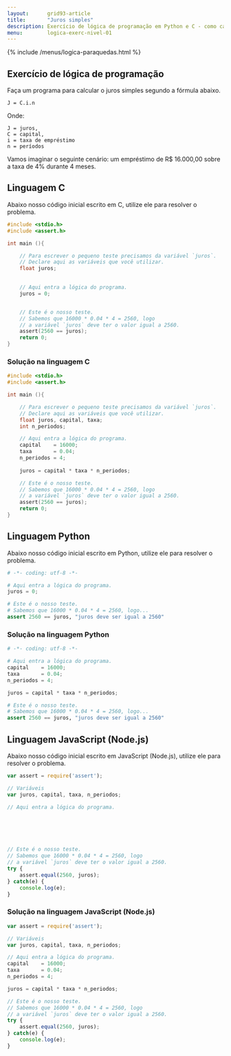 ```yaml
---
layout:      grid93-article
title:       "Juros simples"
description: Exercício de lógica de programação em Python e C - como calcular o juros simples.
menu:        logica-exerc-nivel-01
---
```


{% include /menus/logica-paraquedas.html %}

Exercício de lógica de programação
---

Faça um programa para calcular o juros simples segundo a fórmula abaixo.

    J = C.i.n

Onde:

    J = juros,
    C = capital,
    i = taxa de empréstimo
    n = períodos

Vamos imaginar o seguinte cenário: um empréstimo de R$ 16.000,00 sobre a taxa de 4% durante 4 meses.



Linguagem C
---

Abaixo nosso código inicial escrito em C, utilize ele para resolver o problema.

```c
#include <stdio.h>
#include <assert.h>

int main (){

    // Para escrever o pequeno teste precisamos da variável `juros`.
    // Declare aqui as variáveis que você utilizar.
	float juros;
	

    // Aqui entra a lógica do programa.
	juros = 0;


    // Este é o nosso teste.
    // Sabemos que 16000 * 0.04 * 4 = 2560, logo
    // a variável `juros` deve ter o valor igual a 2560.
	assert(2560 == juros);
	return 0;
}
```

### Solução na linguagem C

```c
#include <stdio.h>
#include <assert.h>

int main (){

    // Para escrever o pequeno teste precisamos da variável `juros`.
    // Declare aqui as variáveis que você utilizar.
	float juros, capital, taxa;
	int n_periodos;	

    // Aqui entra a lógica do programa.
	capital    = 16000;
	taxa       = 0.04;
	n_periodos = 4;
	
	juros = capital * taxa * n_periodos;

    // Este é o nosso teste.
    // Sabemos que 16000 * 0.04 * 4 = 2560, logo
    // a variável `juros` deve ter o valor igual a 2560.
	assert(2560 == juros);
	return 0;
}
```


Linguagem Python
---

Abaixo nosso código inicial escrito em Python, utilize ele para resolver o problema.

```python
# -*- coding: utf-8 -*-

# Aqui entra a lógica do programa.
juros = 0;

# Este é o nosso teste.
# Sabemos que 16000 * 0.04 * 4 = 2560, logo...
assert 2560 == juros, "juros deve ser igual a 2560"
```

### Solução na linguagem Python

```python
# -*- coding: utf-8 -*-

# Aqui entra a lógica do programa.
capital    = 16000;
taxa       = 0.04;
n_periodos = 4;

juros = capital * taxa * n_periodos;

# Este é o nosso teste.
# Sabemos que 16000 * 0.04 * 4 = 2560, logo...
assert 2560 == juros, "juros deve ser igual a 2560"
```


Linguagem JavaScript (Node.js)
---

Abaixo nosso código inicial escrito em JavaScript (Node.js), utilize ele para resolver o problema.


```javascript
var assert = require('assert');

// Variáveis
var juros, capital, taxa, n_periodos; 

// Aqui entra a lógica do programa.






// Este é o nosso teste.
// Sabemos que 16000 * 0.04 * 4 = 2560, logo
// a variável `juros` deve ter o valor igual a 2560.
try {
    assert.equal(2560, juros);
} catch(e) {
    console.log(e);
}

```


### Solução na linguagem JavaScript (Node.js)


```javascript
var assert = require('assert');

// Variáveis
var juros, capital, taxa, n_periodos; 

// Aqui entra a lógica do programa.
capital    = 16000;
taxa       = 0.04;
n_periodos = 4;

juros = capital * taxa * n_periodos;

// Este é o nosso teste.
// Sabemos que 16000 * 0.04 * 4 = 2560, logo
// a variável `juros` deve ter o valor igual a 2560.
try {
    assert.equal(2560, juros);
} catch(e) {
    console.log(e);
}

```